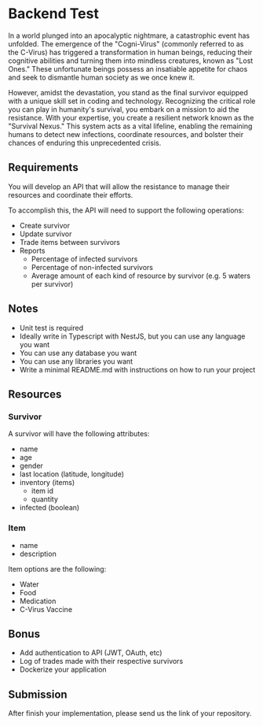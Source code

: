 # Backend Test

In a world plunged into an apocalyptic nightmare, a catastrophic event has unfolded. 
The emergence of the "Cogni-Virus" (commonly referred to as the C-Virus) has triggered a transformation in human beings, reducing their cognitive abilities and turning them into mindless creatures, known as "Lost Ones."
These unfortunate beings possess an insatiable appetite for chaos and seek to dismantle human society as we once knew it.

However, amidst the devastation, you stand as the final survivor equipped with a unique skill set in coding and technology.
Recognizing the critical role you can play in humanity's survival, you embark on a mission to aid the resistance.
With your expertise, you create a resilient network known as the "Survival Nexus." This system acts as a vital lifeline, enabling the remaining humans to detect new infections, coordinate resources, and bolster their chances of enduring this unprecedented crisis.

## Requirements

You will develop an API that will allow the resistance to manage their resources and coordinate their efforts.

To accomplish this, the API will need to support the following operations:

- Create survivor
- Update survivor
- Trade items between survivors
- Reports
  - Percentage of infected survivors
  - Percentage of non-infected survivors
  - Average amount of each kind of resource by survivor (e.g. 5 waters per survivor)

## Notes

- Unit test is required
- Ideally write in Typescript with NestJS, but you can use any language you want
- You can use any database you want
- You can use any libraries you want
- Write a minimal README.md with instructions on how to run your project

## Resources

### Survivor

A survivor will have the following attributes:

- name
- age
- gender
- last location (latitude, longitude)
- inventory (items)
  - item id
  - quantity
- infected (boolean)

### Item

- name
- description

Item options are the following:

- Water
- Food
- Medication
- C-Virus Vaccine

## Bonus

- Add authentication to API (JWT, OAuth, etc)
- Log of trades made with their respective survivors
- Dockerize your application

## Submission

After finish your implementation, please send us the link of your repository.

